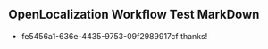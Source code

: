 ## OpenLocalization Workflow Test MarkDown
* fe5456a1-636e-4435-9753-09f2989917cf thanks!

<!--HONumber=12月16_HO3-->


